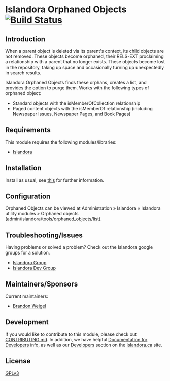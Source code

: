 # Islandora Orphaned Objects [![Build Status](https://travis-ci.org/bondjimbond/islandora_orphaned_objects.png?branch=7.x)](https://travis-ci.org/bondjimbond/islandora_orphaned_objects)

## Introduction

When a parent object is deleted via its parent's context, its child objects are not removed. These objects become orphaned, their RELS-EXT proclaiming a relationship with a parent that no longer exists. These objects become lost in the repository, taking up space and occasionally turning up unexpectedly in search results.

Islandora Orphaned Objects finds these orphans, creates a list, and provides the option to purge them. Works with the following types of orphaned object:

* Standard objects with the isMemberOfCollection relationship
* Paged content objects with the isMemberOf relationship (including Newspaper Issues, Newspaper Pages, and Book Pages)

## Requirements

This module requires the following modules/libraries:

* [Islandora](https://github.com/islandora/islandora)

## Installation

Install as usual, see [this](https://drupal.org/documentation/install/modules-themes/modules-7) for further information.

## Configuration

Orphaned Objects can be viewed at Administration » Islandora » Islandora utility modules » Orphaned objects (admin/islandora/tools/orphaned_objects/list).

## Troubleshooting/Issues

Having problems or solved a problem? Check out the Islandora google groups for a solution.

* [Islandora Group](https://groups.google.com/forum/?hl=en&fromgroups#!forum/islandora)
* [Islandora Dev Group](https://groups.google.com/forum/?hl=en&fromgroups#!forum/islandora-dev)

## Maintainers/Sponsors

Current maintainers:

* [Brandon Weigel](https://github.com/bondjimbond)

## Development

If you would like to contribute to this module, please check out [CONTRIBUTING.md](CONTRIBUTING.md). In addition, we have helpful [Documentation for Developers](https://github.com/Islandora/islandora/wiki#wiki-documentation-for-developers) info, as well as our [Developers](http://islandora.ca/developers) section on the [Islandora.ca](http://islandora.ca) site.

## License

[GPLv3](http://www.gnu.org/licenses/gpl-3.0.txt)
